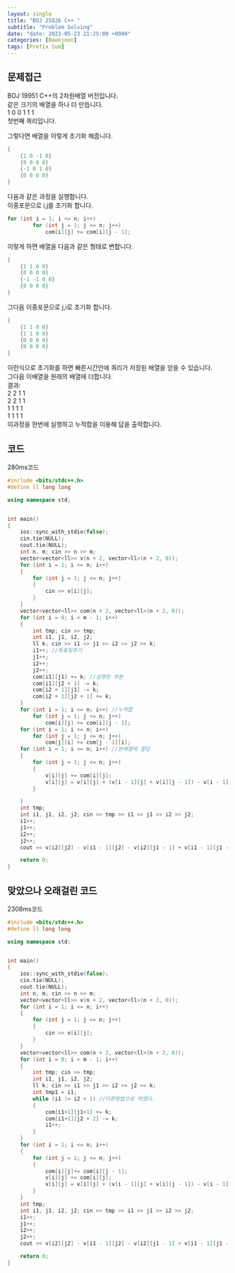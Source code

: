 ```yaml
---
layout: single
title: "BOJ 25826 C++ "
subtitle: "Problem Solving"
date: "date: 2023-05-23 21:25:00 +0900"
categories: [Baekjoon]
tags: [Prefix Sum]
--- 
```

## 문제접근
BOJ 19951 C++의 2차원배열 버전입니다.  
같은 크기의 배열을 하나 더 만듭니다.  
1 0 0 1 1 1  
첫번째 쿼리입니다.  

그렇다면 배열을 이렇게 초기화 해줍니다.  
```c++
{
    {1 0 -1 0}
    {0 0 0 0}
    {-1 0 1 0}
    {0 0 0 0}
}
```
다음과 같은 과정을 실행합니다.  
이중포문으로 i,j를 초기화 합니다.
```c++
for (int i = 1; i <= n; i++)
		for (int j = 1; j <= n; j++)
			com[i][j] += com[i][j - 1];
```
이렇게 하면 배열을 다음과 같은 형태로 변합니다.
```c++
{
    {1 1 0 0}
    {0 0 0 0}
    {-1 -1 0 0}
    {0 0 0 0}
}
```
그다음 이중포문으로 j,i로 초기화 합니다.
```c++
{
    {1 1 0 0}
    {1 1 0 0}
    {0 0 0 0}
    {0 0 0 0}
}
```
이런식으로 초기화를 하면 빠른시간안에 쿼리가 저장된 배열을 얻을 수 있습니다.  
그다음 이배열을 원래의 배열에 더합니다.  
결과:  
2 2 1 1  
2 2 1 1  
1 1 1 1  
1 1 1 1  
이과정을 한번에 실행하고 누적합을 이용해 답을 출력합니다.
## 코드
280ms코드
```c++
#include <bits/stdc++.h> 
#define ll long long

using namespace std;


int main()
{
	ios::sync_with_stdio(false);
	cin.tie(NULL);
	cout.tie(NULL);
	int n, m; cin >> n >> m;
	vector<vector<ll>> v(n + 2, vector<ll>(n + 2, 0));
	for (int i = 1; i <= n; i++)
	{
		for (int j = 1; j <= n; j++)
		{
			cin >> v[i][j];
		}
	}
	vector<vector<ll>> com(n + 2, vector<ll>(n + 2, 0));
	for (int i = 0; i < m - 1; i++)
	{
		int tmp; cin >> tmp;
		int i1, j1, i2, j2;
		ll k; cin >> i1 >> j1 >> i2 >> j2 >> k;
		i1++; //좌표맞추기
		j1++;
		i2++;
		j2++;
		com[i1][j1] += k; //설명한 부분
		com[i1][j2 + 1] -= k;
		com[i2 + 1][j1] -= k;
		com[i2 + 1][j2 + 1] += k;
	}
	for (int i = 1; i <= n; i++) //누적합
		for (int j = 1; j <= n; j++)
			com[i][j] += com[i][j - 1];
	for (int i = 1; i <= n; i++)
		for (int j = 1; j <= n; j++)
			com[j][i] += com[j - 1][i];
	for (int i = 1; i <= n; i++) //본배열에 할당
	{
		for (int j = 1; j <= n; j++)
		{
			v[i][j] += com[i][j];
			v[i][j] = v[i][j] + (v[i - 1][j] + v[i][j - 1]) - v[i - 1][j - 1];
		}

	}
	int tmp;
	int i1, j1, i2, j2; cin >> tmp >> i1 >> j1 >> i2 >> j2;
	i1++;
	j1++;
	i2++;
	j2++;
	cout << v[i2][j2] - v[i1 - 1][j2] - v[i2][j1 - 1] + v[i1 - 1][j1 - 1];

	return 0;
}
```
## 맞았으나 오래걸린 코드
2308ms코드
```c++
#include <bits/stdc++.h> 
#define ll long long

using namespace std;


int main()
{
	ios::sync_with_stdio(false);
	cin.tie(NULL);
	cout.tie(NULL);
	int n, m; cin >> n >> m;
	vector<vector<ll>> v(n + 2, vector<ll>(n + 2, 0));
	for (int i = 1; i <= n; i++)
	{
		for (int j = 1; j <= n; j++)
		{
			cin >> v[i][j];
		}
	}
	vector<vector<ll>> com(n + 2, vector<ll>(n + 2, 0));
	for (int i = 0; i < m - 1; i++)
	{
		int tmp; cin >> tmp;
		int i1, j1, i2, j2;
		ll k; cin >> i1 >> j1 >> i2 >> j2 >> k;
		int tmp1 = i1;
		while (i1 != i2 + 1) //다른방법으로 하였다.
		{
			com[i1+1][j1+1] += k;
			com[i1+1][j2 + 2] -= k;
			i1++;
		}
	}
	for (int i = 1; i <= n; i++)
	{
		for (int j = 1; j <= n; j++)
		{
			com[i][j]+= com[i][j - 1];
			v[i][j] += com[i][j];
			v[i][j] = v[i][j] + (v[i - 1][j] + v[i][j - 1]) - v[i - 1][j - 1];
		}
	}
	int tmp;
	int i1, j1, i2, j2; cin >> tmp >> i1 >> j1 >> i2 >> j2;
	i1++;
	j1++;
	i2++;
	j2++;
	cout << v[i2][j2] - v[i1 - 1][j2] - v[i2][j1 - 1] + v[i1 - 1][j1 - 1];

    return 0;
}
```